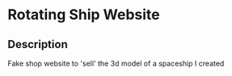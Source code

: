 # Rotating Ship Website

## Description

Fake shop website to 'sell' the 3d model of a spaceship I created 

